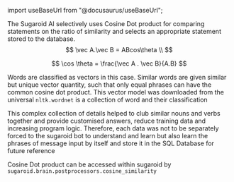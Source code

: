 
import useBaseUrl from "@docusaurus/useBaseUrl";

<link rel="stylesheet" href={useBaseUrl("katex.min.css")} />

The Sugaroid AI selectively uses Cosine Dot product for comparing  statements on the ratio of similarity and selects an appropriate  statement stored to the database. 
$$
\vec A.\vec B = ABcos\theta \\
$$

$$
\cos \theta = \frac{\vec A . \vec B}{A.B}
$$


 Words are classified as vectors in this case. Similar words are given  similar but unique vector quantity, such that only equal phrases can  have the common cosine dot product. This vector model was downloaded  from the universal `nltk.wordnet` is a collection of word and their classification

This complex collection of details helped to club similar nouns and  verbs together and provide customised answers, reduce training data and  increasing program logic. Therefore, each data was not to be separately  forced to the sugaroid bot to understand and learn but also learn the  phrases of message input by itself and store it in the SQL Database for  future reference

Cosine Dot product can be accessed within sugaroid by `sugaroid.brain.postprocessors.cosine_similarity`